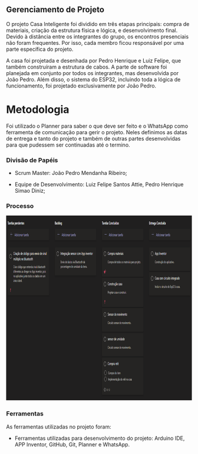 ## Gerenciamento de Projeto

O projeto Casa Inteligente foi dividido em três etapas principais: compra de materiais, criação da estrutura física e lógica, e desenvolvimento final. Devido à distância entre os integrantes do grupo, os encontros presenciais não foram frequentes. Por isso, cada membro ficou responsável por uma parte específica do projeto.

A casa foi projetada e desenhada por Pedro Henrique e Luiz Felipe, que também construíram a estrutura de cabos. A parte de software foi planejada em conjunto por todos os integrantes, mas desenvolvida por João Pedro. Além disso, o sistema do ESP32, incluindo toda a lógica de funcionamento, foi projetado exclusivamente por João Pedro.

# Metodologia

Foi utilizado o Planner para saber o que deve ser feito e o WhatsApp como ferramenta de comunicação para gerir o projeto. Neles definimos as datas de entrega e tanto do projeto e também de outras partes desenvolvidas para que pudessem ser continuadas até o termino.

### Divisão de Papéis

- Scrum Master: João Pedro Mendanha Ribeiro;

- Equipe de Desenvolvimento: Luiz Felipe Santos Attie, Pedro Henrique Simao Diniz;


### Processo

<img src="Documentacao\Quadro Kanban.png" width="auto" height="500">
 

### Ferramentas

As ferramentas utilizadas no projeto foram:

- Ferramentas utilizadas para desenvolvimento do projeto:
Arduino IDE, APP Inventor, GitHub, Git, Planner e WhatsApp.